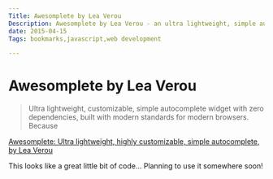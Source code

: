 ```yaml
---
Title: Awesomplete by Lea Verou
Description: Awesomplete by Lea Verou - an ultra lightweight, simple autocomplete widget with zero dependencies - Look pretty neat!!
date: 2015-04-15
Tags: bookmarks,javascript,web development

---
```


# Awesomplete by Lea Verou

> Ultra lightweight, customizable, simple autocomplete widget with zero dependencies, built with modern standards for modern browsers. Because <datalist> still doesn’t cut it.

[Awesomplete: Ultra lightweight, highly customizable, simple autocomplete, by Lea Verou](http://leaverou.github.io/awesomplete/)

This looks like a great little bit of code... Planning to use it somewhere soon!
